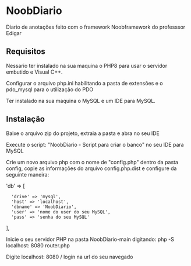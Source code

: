 # NoobDiario

Diario de anotações feito com o framework Noobframework do professsor Edigar

## Requisitos

Nessario ter instalado na sua maquina o PHP8 para usar o servidor embutido e Visual C++.

Configurar o arquivo php.ini habilitando a pasta de extensões e o pdo_mysql para o utilização do PDO

Ter instalado na sua maquina o MySQL e um IDE para MySQL.

## Instalação

Baixe o arquivo zip do projeto, extraia a pasta e abra no seu IDE

Execute o script: "NoobDiario - Script para criar o banco" no seu IDE para MySQL

Crie um novo arquivo php com o nome de "config.php" dentro da pasta config, copie as informações do arquivo config.php.dist e configure da seguinte maneira:

'db' => [

      'drive' => 'mysql',   
      'host' => 'localhost',  
      'dbname' => 'NoobDiario',  
      'user' => 'nome do user do seu MySQL',    
      'pass' => 'senha do seu MySQL'    
  ],

Inicie o seu servidor PHP na pasta NoobDiario-main digitando: php -S localhost: 8080 router.php

Digite localhost: 8080 / login na url do seu navegado
